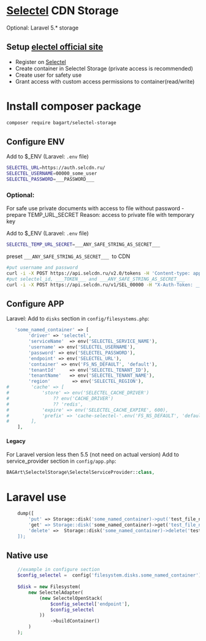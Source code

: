 # [Selectel](https://selectel.com/) CDN Storage 

Optional: Laravel 5.* storage

## Setup [electel official site](https://selectel.com/)
- Register on [Selectel](https://selectel.com/)
- Create container in Selectel Storage (private access is recommended)
- Create user for safety use
- Grant access with custom access permissions to container(read/write)


# Install composer package
```bash
composer require bagart/selectel-storage
```

## Configure ENV
Add to $_ENV (Laravel: `.env` file)
```sh
SELECTEL_URL=https://auth.selcdn.ru/
SELECTEL_USERNAME=00000_some_user
SELECTEL_PASSWORD=___PASSWORD___
```

### Optional:
For safe use private documents with access to file without password - prepare TEMP_URL_SECRET
Reason: access to private file with temporary key

Add to $_ENV (Laravel: `.env` file)
```sh
SELECTEL_TEMP_URL_SECRET=___ANY_SAFE_STRING_AS_SECRET___
```

preset `___ANY_SAFE_STRING_AS_SECRET___ `to CDN
```bash 
#put username and password
curl -i -X POST https://api.selcdn.ru/v2.0/tokens -H 'Content-type: application/json' -d '{"auth": {"passwordCredentials": {"username": "00000_some_user", "password": "___PASSWORD___"}}}'
#put selectel_id, ___TOKEN___ and ___ANY_SAFE_STRING_AS_SECRET___
curl -i -X POST https://api.selcdn.ru/v1/SEL_00000 -H "X-Auth-Token: ___TOKEN___" -H "X-Account-Meta-Temp-URL-Key: ___ANY_SAFE_STRING_AS_SECRET___"
```

## Configure APP
Laravel: Add to `disks` section in `config/filesystems.php`:

```php
   'some_named_container' => [
        'driver' => 'selectel',
        'serviceName'  => env('SELECTEL_SERVICE_NAME'),
        'username' => env('SELECTEL_USERNAME'),
        'password' => env('SELECTEL_PASSWORD'),
        'endpoint' => env('SELECTEL_URL'),
        'container' => env('FS_NS_DEFAULT', 'default'),
        'tenantId'     => env('SELECTEL_TENANT_ID'),
        'tenantName'   => env('SELECTEL_TENANT_NAME'),
        'region'        => env('SELECTEL_REGION'),
#        'cache' => [
#            'store' => env('SELECTEL_CACHE_DRIVER')
#                ?? env('CACHE_DRIVER')
#                ?? 'redis',
#            'expire' => env('SELECTEL_CACHE_EXPIRE', 600),
#            'prefix' => 'cache-selectel-'.env('FS_NS_DEFAULT', 'default'),
#        ],
    ],
```

#### Legacy
For Laravel version less then 5.5 (not need on actual version)
Add to service_provider section in `config/app.php`:
```php
BAGArt\SelectelStorage\SelectelServiceProvider::class,
```

# Laravel use
```php
    dump([
        'put' => Storage::disk('some_named_container)->put('test_file_name', 'some test content')),
        'get' => Storage::disk('some_named_container)->get('test_file_name')
        'delete' =>  Storage::disk('some_named_container)->delete('test_file_name'),
    ]);
```

## Native use
```php
    //example in configure section
    $config_selectel =  config('filesystem.disks.some_named_container');
    
    $disk = new Filesystem(
        new SelectelAdapter(
            (new SelectelOpenStack(
                $config_selectel['endpoint'],
                $config_selectel
            ))
                ->buildContainer()
        )
    );
```